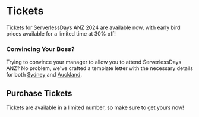 # Tickets

Tickets for ServerlessDays ANZ 2024 are available now, with early bird prices available for a limited time at 30% off!

### Convincing Your Boss?

Trying to convince your manager to allow you to attend ServerlessDays ANZ? No problem, we've crafted a template letter with the necessary details for both <a href="/static/JustificationLetter-Sydney2024.pdf">Sydney</a> and <a href="/assets/JustificationLetter-Auckland2024.pdf">Auckland</a>.

## Purchase Tickets

Tickets are available in a limited number, so make sure to get yours now!